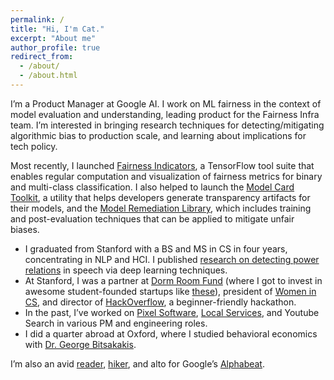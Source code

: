 ```yaml
---
permalink: /
title: "Hi, I'm Cat."
excerpt: "About me"
author_profile: true
redirect_from: 
  - /about/
  - /about.html
---
```

I’m a Product Manager at Google AI. I work on ML fairness in the context of model evaluation and understanding, leading product for the Fairness Infra team. I’m interested in bringing research techniques for detecting/mitigating algorithmic bias to production scale, and learning about implications for tech policy. 

Most recently, I launched [Fairness Indicators](https://ai.googleblog.com/2019/12/fairness-indicators-scalable.html), a TensorFlow tool suite that enables regular computation and visualization of fairness metrics for binary and multi-class classification. I also helped to launch the [Model Card Toolkit](https://ai.googleblog.com/2020/07/introducing-model-card-toolkit-for.html), a utility that helps developers generate transparency artifacts for their models, and the [Model Remediation Library](https://www.tensorflow.org/responsible_ai/model_remediation), which includes training and post-evaluation techniques that can be applied to mitigate unfair biases. 

* I graduated from Stanford with a BS and MS in CS in four years, concentrating in NLP and HCI. I published [research on detecting power relations](https://www.aclweb.org/anthology/W18-4511/) in speech via deep learning techniques. 
* At Stanford, I was a partner at [Dorm Room Fund](https://medium.com/@dormroomfund/the-26-students-powering-entrepreneurship-meet-dorm-room-funds-new-partners-2a2d83d7c9f0) (where I got to invest in awesome student-founded startups like [these](https://www.dormroomfund.com/companies)), president of [Women in CS](https://medium.com/@stanford.wics/a-welcome-note-from-the-wics-presidents-9a8cb33827b0), and director of [HackOverflow](http://web.stanford.edu/group/wics/hackoverflow/spr2016/), a beginner-friendly hackathon. 
* In the past, I’ve worked on [Pixel Software](https://events.google.com/io/schedule/events/08837fc5-b49c-4ac5-b5d5-ff2bf3869a48), [Local Services](https://ads.google.com/local-services-ads/), and Youtube Search in various PM and engineering roles. 
* I did a quarter abroad at Oxford, where I studied behavioral economics with [Dr. George Bitsakakis](https://www.linkedin.com/in/georgebitsakakis/?originalSubdomain=uk).  

I’m also an avid [reader](/reading), [hiker](/hiking), and alto for Google’s [Alphabeat](https://www.techapella.org/alphabeat). 

